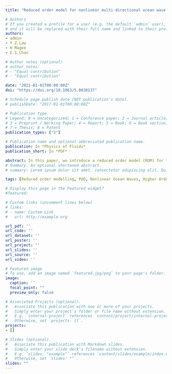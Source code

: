 ```yaml
---
title: "Reduced order model for nonlinear multi-directional ocean wave propagation"

# Authors
# If you created a profile for a user (e.g. the default `admin` user), write the username (folder name) here 
# and it will be replaced with their full name and linked to their profile.
authors:
- admin
- Y.Z.Law
- H Magee
- E.S.Chan

# Author notes (optional)
# author_notes:
# - "Equal contribution"
# - "Equal contribution"

date: "2021-01-01T00:00:00Z"
doi: "https://doi.org/10.1063/5.0030137"

# Schedule page publish date (NOT publication's date).
# publishDate: "2017-01-01T00:00:00Z"

# Publication type.
# Legend: 0 = Uncategorized; 1 = Conference paper; 2 = Journal article;
# 3 = Preprint / Working Paper; 4 = Report; 5 = Book; 6 = Book section;
# 7 = Thesis; 8 = Patent
publication_types: ["2"]

# Publication name and optional abbreviated publication name.
publication: In *Physics of Fluids*
publication_short: In *POF*

abstract: In this paper, we introduce a reduced order model (ROM) for the propagation of nonlinear multi-directional ocean wave-fields. The ROM relies on Galerkin projection of Zakharov equations embedded in the high-order spectral (HOS) method, which describes the evolution of nonlinear waves. The dominant flow features of wave evolution are computed from proper orthogonal decomposition (POD) and these modes are used for the projection. The HOS scheme to compute the vertical velocity is treated in a novel way for an efficient implementa- tion of POD-based ROM. We refer to this alternative formalism of HOS as HOS-simple. The final reduced order model (ROM) is derived from the Galerkin projection of HOS-simple. For the case of irregular waves, where the number of modes required are in the range of 200, the ROM has no significant advantage since both HOS and HOS-simple are much faster than real-time. The real advantage is demon- strated in multi-directional (or short-crested) irregular waves, where the ROM is the only model capable of achieving real-time computa- tion, a major improvement to the standard HOS method. The potential use of the ROM in propagating short-crested waves from far-field to near-field for real-world applications involving wave probes in a wave tank/controlled environment as well as X-band radar in open ocean is also demonstrated.
# Summary. An optional shortened abstract.
# summary: Lorem ipsum dolor sit amet, consectetur adipiscing elit. Duis posuere tellus ac convallis placerat. Proin tincidunt magna sed ex sollicitudin condimentum.

tags: [Reduced order modelling, POD, Nonlinear Ocean Waves, Higher Order Spectral method]

# Display this page in the Featured widget?
#featured: 

# Custom links (uncomment lines below)
# links:
# - name: Custom Link
#   url: http://example.org

url_pdf: ''
url_code: ''
url_dataset: ''
url_poster: ''
url_project: ''
url_slides: ''
url_source: ''
url_video: ''

# Featured image
# To use, add an image named `featured.jpg/png` to your page's folder. 
image:
  caption: ''
  focal_point: ""
  preview_only: false

# Associated Projects (optional).
#   Associate this publication with one or more of your projects.
#   Simply enter your project's folder or file name without extension.
#   E.g. `internal-project` references `content/project/internal-project/index.md`.
#   Otherwise, set `projects: []`.
projects:
- []

# Slides (optional).
#   Associate this publication with Markdown slides.
#   Simply enter your slide deck's filename without extension.
#   E.g. `slides: "example"` references `content/slides/example/index.md`.
#   Otherwise, set `slides: ""`.
slides: ""
---
```


